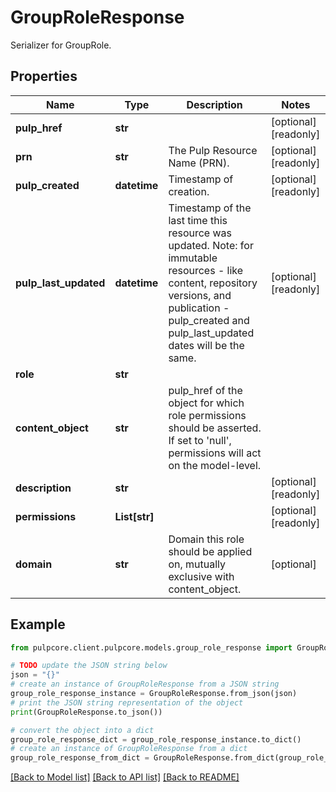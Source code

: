 # GroupRoleResponse

Serializer for GroupRole.

## Properties

Name | Type | Description | Notes
------------ | ------------- | ------------- | -------------
**pulp_href** | **str** |  | [optional] [readonly] 
**prn** | **str** | The Pulp Resource Name (PRN). | [optional] [readonly] 
**pulp_created** | **datetime** | Timestamp of creation. | [optional] [readonly] 
**pulp_last_updated** | **datetime** | Timestamp of the last time this resource was updated. Note: for immutable resources - like content, repository versions, and publication - pulp_created and pulp_last_updated dates will be the same. | [optional] [readonly] 
**role** | **str** |  | 
**content_object** | **str** | pulp_href of the object for which role permissions should be asserted. If set to &#39;null&#39;, permissions will act on the model-level. | 
**description** | **str** |  | [optional] [readonly] 
**permissions** | **List[str]** |  | [optional] [readonly] 
**domain** | **str** | Domain this role should be applied on, mutually exclusive with content_object. | [optional] 

## Example

```python
from pulpcore.client.pulpcore.models.group_role_response import GroupRoleResponse

# TODO update the JSON string below
json = "{}"
# create an instance of GroupRoleResponse from a JSON string
group_role_response_instance = GroupRoleResponse.from_json(json)
# print the JSON string representation of the object
print(GroupRoleResponse.to_json())

# convert the object into a dict
group_role_response_dict = group_role_response_instance.to_dict()
# create an instance of GroupRoleResponse from a dict
group_role_response_from_dict = GroupRoleResponse.from_dict(group_role_response_dict)
```
[[Back to Model list]](../README.md#documentation-for-models) [[Back to API list]](../README.md#documentation-for-api-endpoints) [[Back to README]](../README.md)


